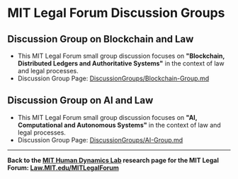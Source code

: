 # MIT Legal Forum Discussion Groups


## Discussion Group on Blockchain and Law

* This MIT Legal Forum small group discussion focuses on **"Blockchain, Distributed Ledgers and Authoritative Systems"** in the context of law and legal processes.
* Discussion Group Page: [DiscussionGroups/Blockchain-Group.md](https://mitmedialab.github.io/MITLegalForum/DiscussionGroups/Blockchain-Group.html)

## Discussion Group on AI and Law

* This MIT Legal Forum small group discussion focuses on **"AI, Computational and Autonomous Systems"** in the context of law and legal processes.
* Discussion Group Page: [DiscussionGroups/AI-Group.md](https://mitmedialab.github.io/MITLegalForum/DiscussionGroups/AI-Group.html)



------------------------------------------


**Back to the [MIT Human Dynamics Lab](http://hd.media.mit.edu) research page for the MIT Legal Forum: [Law.MIT.edu/MITLegalForum](https://law.mit.edu/MITLegalForum)**
